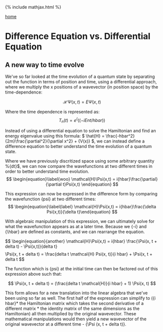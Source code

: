 {% include mathjax.html %}

[home](/README.md)

# Difference Equation vs. Differential Equation

## A new way to time evolve 

We've so far looked at the time evolution of a quantum state by separating out the function in terms of position and time, using a differential approach, where we
multiply the x positions of a wavevector (in position space) by the time-dependence: 

$$ \begin{equation}\label{tdse} \mathcal{H}\Psi(x,t) = E\Psi(x,t) \end{equation} $$ 

Where the time dependence is represented as: 
$${T_n(t) = e^(((−iEnt/hbar))}$$

Instead of using a differential equation to solve the Hamiltonian and find an energy eigenvalue using this formula: 
$ \hat{H} = \frac{-hbar^2}{2m}\frac{\partial^2}{\partial x^2} + {V(x)} $, we can instead define a difference equation to better understand the time evolution of a quantum state. 

Where we have previously discritized space using some arbitrary quantity %{dt}$, we can now compare the wavefunctions at two different times in order to better understand time evolution. 
$$ \begin{equation}\label{woo} \mathcal{H}\Psi(x,t) = i{hbar}\frac{\partial}{\partial t}Psi(x,t) \end{equation} $$

This expression can now be expressed in the difference form by comparing the wavefunction {psi} at two different times: 
$$ \begin{equation}\label{label} \mathcal{H}\Psi(x,t) = i{hbar}\frac{\delta Psi(x,t)}{\delta t}\end{equation} $$

With algebraic manipulation of this expression, we can ultimately solve for what the wavefunction appears as at a later time. Because we {-i} and {\hbar} are defined as constants, and we can rearrange the equation. 

$$ \begin{equation}\{another} \mathcal{H}\Psi(x,t) = i{hbar} \frac{\Psi(x, t + delta t) - \Psi(x,t)}{delta t} $$
$$ \Psi(x, t + delta t) = \frac{delta t \mathcal{H} Psi(x, t)}{i hbar} + \Psi(x, t + delta t $$ 

The function which is {psi} at the initial time can then be factored out of this expression above such that:

$$ \Psi(x, t + delta t) = (\frac{delta t \mathcal{H}}{i hbar} + 1) \Psi(x, t) $$ 

This form allows for a new translation into the linear algebra that we've been using so far as well. The first half of the expression can simplify to ({i hbar}* the Hamiltonian matrix which takes the second derivative of a different matrix * the identity matrix of the same dimensions as the Hamiltonian) all then multiplied by the original wavevector. These mathematical manipulations would then yield a new wavevector of the original wavevector at a different time - {\Psi (x, t + delta t)}.




